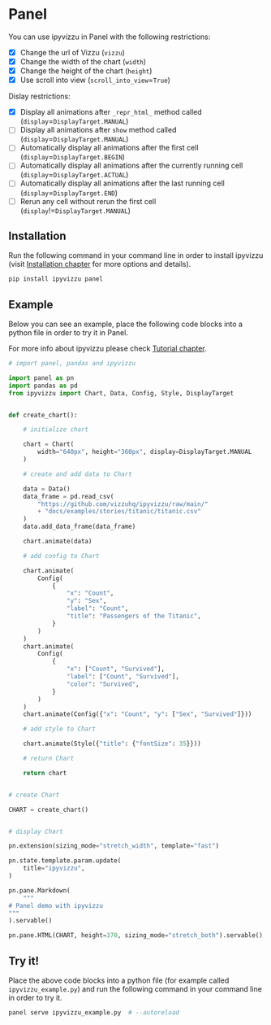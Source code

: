 # Panel

You can use ipyvizzu in Panel with the following restrictions:

- [x] Change the url of Vizzu (`vizzu`)
- [x] Change the width of the chart (`width`)
- [x] Change the height of the chart (`height`)
- [x] Use scroll into view (`scroll_into_view`=`True`)

Dislay restrictions:

- [x] Display all animations after `_repr_html_` method called
  (`display`=`DisplayTarget.MANUAL`)
- [ ] Display all animations after `show` method called
  (`display`=`DisplayTarget.MANUAL`)
- [ ] Automatically display all animations after the first cell
  (`display`=`DisplayTarget.BEGIN`)
- [ ] Automatically display all animations after the currently running cell
  (`display`=`DisplayTarget.ACTUAL`)
- [ ] Automatically display all animations after the last running cell
  (`display`=`DisplayTarget.END`)
- [ ] Rerun any cell without rerun the first cell
  (`display`!=`DisplayTarget.MANUAL`)

## Installation

Run the following command in your command line in order to install ipyvizzu
(visit [Installation chapter](../../installation.md) for more options and
details).

```sh
pip install ipyvizzu panel
```

## Example

Below you can see an example, place the following code blocks into a python file
in order to try it in Panel.

For more info about ipyvizzu please check
[Tutorial chapter](../../tutorial/index.md).

```python
# import panel, pandas and ipyvizzu

import panel as pn
import pandas as pd
from ipyvizzu import Chart, Data, Config, Style, DisplayTarget


def create_chart():

    # initialize chart

    chart = Chart(
        width="640px", height="360px", display=DisplayTarget.MANUAL
    )

    # create and add data to Chart

    data = Data()
    data_frame = pd.read_csv(
        "https://github.com/vizzuhq/ipyvizzu/raw/main/"
        + "docs/examples/stories/titanic/titanic.csv"
    )
    data.add_data_frame(data_frame)

    chart.animate(data)

    # add config to Chart

    chart.animate(
        Config(
            {
                "x": "Count",
                "y": "Sex",
                "label": "Count",
                "title": "Passengers of the Titanic",
            }
        )
    )
    chart.animate(
        Config(
            {
                "x": ["Count", "Survived"],
                "label": ["Count", "Survived"],
                "color": "Survived",
            }
        )
    )
    chart.animate(Config({"x": "Count", "y": ["Sex", "Survived"]}))

    # add style to Chart

    chart.animate(Style({"title": {"fontSize": 35}}))

    # return Chart

    return chart


# create Chart

CHART = create_chart()


# display Chart

pn.extension(sizing_mode="stretch_width", template="fast")

pn.state.template.param.update(
    title="ipyvizzu",
)

pn.pane.Markdown(
    """
# Panel demo with ipyvizzu
"""
).servable()

pn.pane.HTML(CHART, height=370, sizing_mode="stretch_both").servable()
```

## Try it!

Place the above code blocks into a python file (for example called
`ipyvizzu_example.py`) and run the following command in your command line in
order to try it.

```sh
panel serve ipyvizzu_example.py  # --autoreload
```
